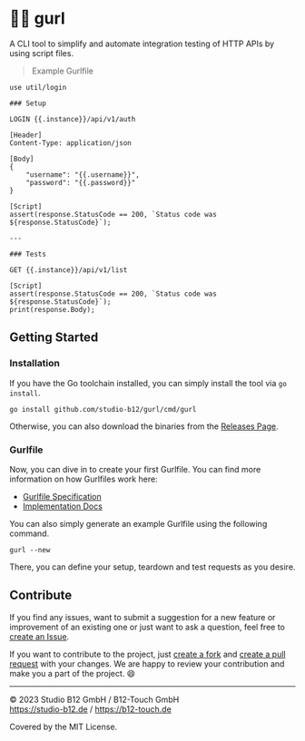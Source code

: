 # 🧞‍♀️ gurl

A CLI tool to simplify and automate integration testing of HTTP APIs by using script files.

> Example Gurlfile
```
use util/login

### Setup

LOGIN {{.instance}}/api/v1/auth

[Header]
Content-Type: application/json

[Body]
{ 
    "username": "{{.username}}",
    "password": "{{.password}}"
}

[Script]
assert(response.StatusCode == 200, `Status code was ${response.StatusCode}`);

---

### Tests

GET {{.instance}}/api/v1/list

[Script]
assert(response.StatusCode == 200, `Status code was ${response.StatusCode}`);
print(response.Body);
```

## Getting Started

### Installation

If you have the Go toolchain installed, you can simply install the tool via `go install`.
```
go install github.com/studio-b12/gurl/cmd/gurl
```

Otherwise, you can also download the binaries from the [Releases Page](https://github.com/studio-b12/gurl/releases).

### Gurlfile

Now, you can dive in to create your first Gurlfile. You can find more information on how Gurlfiles work here:

- [Gurlfile Specification](docs/gurlfile-spec.md)
- [Implementation Docs](docs/implementation.md)

You can also simply generate an example Gurlfile using the following command.
```
gurl --new
```

There, you can define your setup, teardown and test requests as you desire.

## Contribute

If you find any issues, want to submit a suggestion for a new feature or improvement of an existing one or just want to ask a question, feel free to [create an Issue](https://github.com/studio-b12/gurl/issues/new).

If you want to contribute to the project, just [create a fork](https://github.com/studio-b12/gurl/fork) and [create a pull request](https://docs.github.com/en/pull-requests/collaborating-with-pull-requests/proposing-changes-to-your-work-with-pull-requests/creating-a-pull-request) with your changes. We are happy to review your contribution and make you a part of the project. 😄

---

© 2023 Studio B12 GmbH / B12-Touch GmbH  
https://studio-b12.de / https://b12-touch.de

Covered by the MIT License.